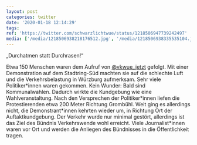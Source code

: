 ```yaml
---
layout: post
categories: twitter
date: '2020-01-18 12:14:29'
tags: 
ref: 'https://twitter.com/schwarzlichtwue/status/1218506947739242497'
media: ['/media/1218506938218176512.jpg', '/media/1218506938335535104.jpg', '/media/1218506938834657280.jpg']
---
```

„Durchatmen statt Durchrasen!“



Etwa 150 Menschen waren dem Aufruf von [@vkwue_jetzt](https://twitter.com/vkwue_jetzt) gefolgt. Mit einer Demonstration auf dem Stadtring-Süd machten sie auf die schlechte Luft und die Verkehrsbelastung in Würzburg aufmerksam. 
Sehr viele Politiker\*innen waren gekommen. Kein Wunder: Bald sind Kommunalwahlen. Dadurch wirkte die Kundgebung wie eine Wahlveranstaltung. Nach den Versprechen der Politiker\*innen liefen die Protestierenden etwa 200 Meter Richtung Grombühl.
Weit ging es allerdings nicht, die Demonstrant\*innen kehrten wieder um, in Richtung Ort der Auftaktkundgebung.
Der Verkehr wurde nur minimal gestört, allerdings ist das Ziel des Bündnis Verkehrswende wohl erreicht. Viele Journalist\*innen waren vor Ort und werden die Anliegen des Bündnisses in die Öffentlichkeit tragen.